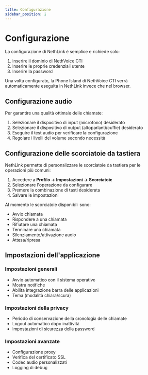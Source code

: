 ```yaml
---
title: Configurazione
sidebar_position: 2
---
```


# Configurazione

La configurazione di NethLink è semplice e richiede solo:

1. Inserire il dominio di NethVoice CTI
2. Inserire le proprie credenziali utente
3. Inserire la password

Una volta configurato, la Phone Island di NethVoice CTI verrà automaticamente eseguita in NethLink invece che nel browser.

## Configurazione audio

Per garantire una qualità ottimale delle chiamate:

1. Selezionare il dispositivo di input (microfono) desiderato
2. Selezionare il dispositivo di output (altoparlanti/cuffie) desiderato
3. Eseguire il test audio per verificare la configurazione
4. Regolare i livelli del volume secondo necessità

## Configurazione delle scorciatoie da tastiera

NethLink permette di personalizzare le scorciatoie da tastiera per le operazioni più comuni:

1. Accedere a **Profilo → Impostazioni → Scorciatoie**
2. Selezionare l'operazione da configurare
3. Premere la combinazione di tasti desiderata
4. Salvare le impostazioni

Al momento le scorciatoie disponibili sono:

- Avvio chiamata
- Rispondere a una chiamata
- Rifiutare una chiamata
- Terminare una chiamata
- Silenziamento/attivazione audio
- Attesa/ripresa

## Impostazioni dell'applicazione

### Impostazioni generali

- Avvio automatico con il sistema operativo
- Mostra notifiche
- Abilita integrazione barra delle applicazioni
- Tema (modalità chiara/scura)

### Impostazioni della privacy

- Periodo di conservazione della cronologia delle chiamate
- Logout automatico dopo inattività
- Impostazioni di sicurezza della password

### Impostazioni avanzate

- Configurazione proxy
- Verifica del certificato SSL
- Codec audio personalizzati
- Logging di debug
